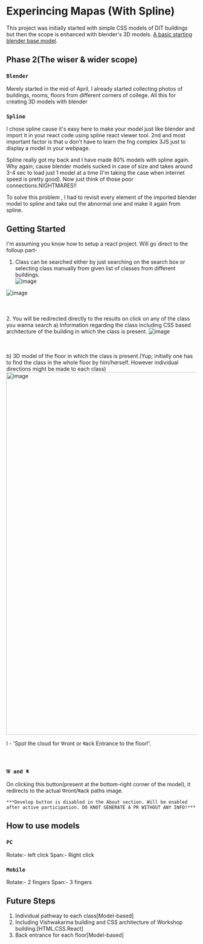 # Experincing Mapas (With Spline)

This project was initially started with simple CSS models of DIT buildings but then the scope is enhanced with blender's 3D models.  [A basic starting blender base model](https://drive.google.com/file/d/1BGvMYc8sp0-gtqKWEWi4V7BrXi-lJ6C5/view?usp=sharing).

## Phase 2(The wiser & wider scope)

### `Blender`
Merely started in the mid of April, I already started collecting photos of buildings, rooms, floors from different corners of college. All this for creating 3D models with blender

### `Spline`
I chose spline cause it's easy here to make your model just like blender and import it in your react code using spline react viewer tool. 2nd and most important factor is that u don't have to learn the fng complex 3JS just to display a model in your webpage.

Spline really got my back and I have made 80% models with spline again. Why again; cause blender models sucked in case of size and takes around 3-4 sec to load just 1 model at a time (I'm taking the case when internet speed is pretty good). Now just think of those poor connections.NIGHTMARES!! 

To solve this problem , I had to revisit every element of the imported blender model to spline and take out the abnormal one and make it again from spline. 

## Getting Started

I'm assuming you know how to setup a react project. Will go direct to the folloup part-
1. Class can be searched either by just searching on the search box or selecting class manually from given list of classes from different buildings.  
![image](https://github.com/madm234/Mapas/assets/88799492/3e80b491-7529-424f-a740-e8c70a122e18)
 
 
![image](https://github.com/madm234/Mapas/assets/88799492/c1fcab1d-dd4c-41d4-ad85-2615ce3572b1)
<br>
<br>
<br>
<br>
2. You will be redirected directly to the results on click on any of the class you wanna search
a) Information regarding the class including CSS based architecture of the building in which the class is present. 
![image](https://github.com/madm234/Mapas/assets/88799492/3255a6f8-b0ac-4129-a37b-6a8f36bd80a3)
<br>

<br>
<br>
b) 3D model of the floor in which the class is present.(Yup; initially one has to find the class in the whole floor by him/herself. However individual directions might be made to each class)
<br>
<img width="960" alt="image" src="https://github.com/madm234/Mapas/assets/88799492/fbab786b-3f31-45a2-adde-33f2291ed422">

<br>

 I - 'Spot the cloud for फront or बack Entrance to the floor!'. 
 <br>
 <br>
 <br>
 
 
 ### `फ and ब`
 On clicking this button(present at the bottom-right corner of the model), it redirects to the actual फront/बack paths image.
<br>

	***Develop button is disabled in the About section. Will be enabled after active participation. DO KNOT GENERATE A PR WITHOUT ANY INFO!***

## How to use models
 ### `PC`
 Rotate:- left click
 Span:- Right click
 
  ### `Mobile`
 Rotate:- 2 fingers
 Span:- 3 fingers


## Future Steps
1. Individual pathway to each class[Model-based]
2. Including Vishwakarma building and CSS architecture of Workshop building.[HTML.CSS.React]
3. Back entrance for each floor[Model-based] 
